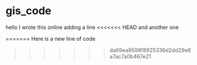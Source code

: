 # gis_code
hello
I wrote this online
adding a line
<<<<<<< HEAD
and another one

=======
Here is a new line of code
>>>>>>> da69ea9598f8925336d2dd29e6a7ac7a0b467e21
